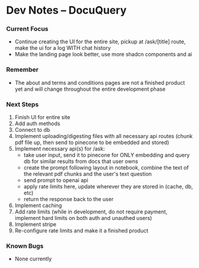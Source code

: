# Dev Notes – DocuQuery

### Current Focus
- Continue creating the UI for the entire site, pickup at /ask/[title] route, make the ui for a log WITH chat history
- Make the landing page look better, use more shadcn components and ai

### Remember
- The about and terms and conditions pages are not a finished product yet and will change throughout the entire development phase

### Next Steps
1. Finish UI for entire site
2. Add auth methods
3. Connect to db 
4. Implement uploading/digesting files with all necessary api routes (chunk pdf file up, then send to pinecone to be embedded and stored)
5. Implement necessary api(s) for /ask:
    - take user input, send it to pinecone for ONLY embedding and query db for similar results from docs that user owns
    - create the prompt following layout in notebook, combine the text of the relevant pdf chunks and the user's text question
    - send prompt to openai api
    - apply rate limits here, update wherever they are stored in (cache, db, etc)
    - return the response back to the user
5. Implement caching
6. Add rate limits (while in development, do not require payment, implement hard limits on both auth and unauthed users)
7. Implement stripe
8. Re-configure rate limits and make it a finished product

### Known Bugs
- None currently
